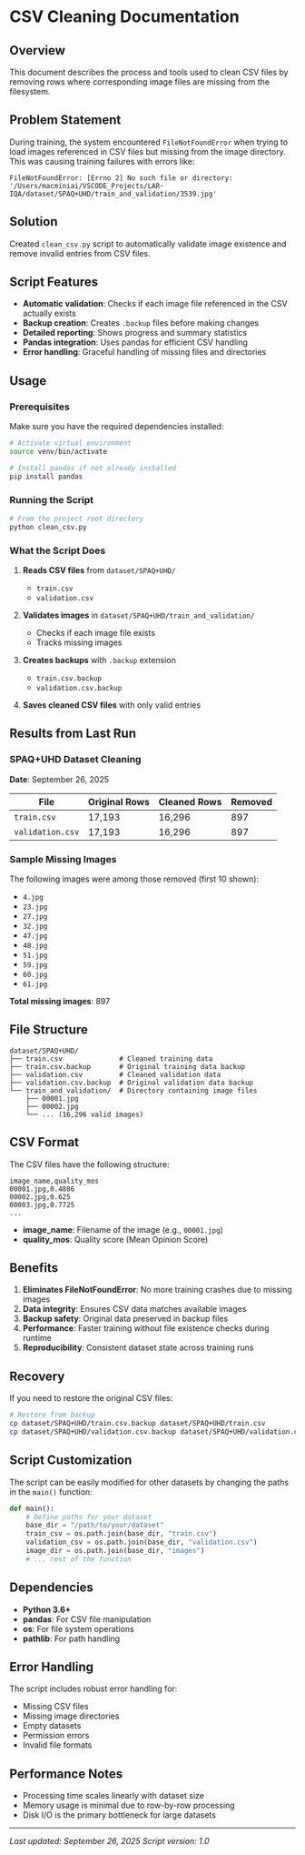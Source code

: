 # CSV Cleaning Documentation

## Overview

This document describes the process and tools used to clean CSV files by removing rows where corresponding image files are missing from the filesystem.

## Problem Statement

During training, the system encountered `FileNotFoundError` when trying to load images referenced in CSV files but missing from the image directory. This was causing training failures with errors like:

```
FileNotFoundError: [Errno 2] No such file or directory: '/Users/macminiai/VSCODE_Projects/LAR-IQA/dataset/SPAQ+UHD/train_and_validation/3539.jpg'
```

## Solution

Created `clean_csv.py` script to automatically validate image existence and remove invalid entries from CSV files.

## Script Features

- **Automatic validation**: Checks if each image file referenced in the CSV actually exists
- **Backup creation**: Creates `.backup` files before making changes
- **Detailed reporting**: Shows progress and summary statistics
- **Pandas integration**: Uses pandas for efficient CSV handling
- **Error handling**: Graceful handling of missing files and directories

## Usage

### Prerequisites

Make sure you have the required dependencies installed:

```bash
# Activate virtual environment
source venv/bin/activate

# Install pandas if not already installed
pip install pandas
```

### Running the Script

```bash
# From the project root directory
python clean_csv.py
```

### What the Script Does

1. **Reads CSV files** from `dataset/SPAQ+UHD/`
   - `train.csv`
   - `validation.csv`

2. **Validates images** in `dataset/SPAQ+UHD/train_and_validation/`
   - Checks if each image file exists
   - Tracks missing images

3. **Creates backups** with `.backup` extension
   - `train.csv.backup`
   - `validation.csv.backup`

4. **Saves cleaned CSV files** with only valid entries

## Results from Last Run

### SPAQ+UHD Dataset Cleaning

**Date**: September 26, 2025

| File | Original Rows | Cleaned Rows | Removed |
|------|---------------|--------------|---------|
| `train.csv` | 17,193 | 16,296 | 897 |
| `validation.csv` | 17,193 | 16,296 | 897 |

### Sample Missing Images

The following images were among those removed (first 10 shown):
- `4.jpg`
- `23.jpg`
- `27.jpg`
- `32.jpg`
- `47.jpg`
- `48.jpg`
- `51.jpg`
- `59.jpg`
- `60.jpg`
- `61.jpg`

**Total missing images**: 897

## File Structure

```
dataset/SPAQ+UHD/
├── train.csv              # Cleaned training data
├── train.csv.backup       # Original training data backup
├── validation.csv         # Cleaned validation data
├── validation.csv.backup  # Original validation data backup
└── train_and_validation/  # Directory containing image files
    ├── 00001.jpg
    ├── 00002.jpg
    └── ... (16,296 valid images)
```

## CSV Format

The CSV files have the following structure:

```csv
image_name,quality_mos
00001.jpg,0.4886
00002.jpg,0.625
00003.jpg,0.7725
...
```

- **image_name**: Filename of the image (e.g., `00001.jpg`)
- **quality_mos**: Quality score (Mean Opinion Score)

## Benefits

1. **Eliminates FileNotFoundError**: No more training crashes due to missing images
2. **Data integrity**: Ensures CSV data matches available images
3. **Backup safety**: Original data preserved in backup files
4. **Performance**: Faster training without file existence checks during runtime
5. **Reproducibility**: Consistent dataset state across training runs

## Recovery

If you need to restore the original CSV files:

```bash
# Restore from backup
cp dataset/SPAQ+UHD/train.csv.backup dataset/SPAQ+UHD/train.csv
cp dataset/SPAQ+UHD/validation.csv.backup dataset/SPAQ+UHD/validation.csv
```

## Script Customization

The script can be easily modified for other datasets by changing the paths in the `main()` function:

```python
def main():
    # Define paths for your dataset
    base_dir = "/path/to/your/dataset"
    train_csv = os.path.join(base_dir, "train.csv")
    validation_csv = os.path.join(base_dir, "validation.csv")
    image_dir = os.path.join(base_dir, "images")
    # ... rest of the function
```

## Dependencies

- **Python 3.6+**
- **pandas**: For CSV file manipulation
- **os**: For file system operations
- **pathlib**: For path handling

## Error Handling

The script includes robust error handling for:
- Missing CSV files
- Missing image directories
- Empty datasets
- Permission errors
- Invalid file formats

## Performance Notes

- Processing time scales linearly with dataset size
- Memory usage is minimal due to row-by-row processing
- Disk I/O is the primary bottleneck for large datasets

---

*Last updated: September 26, 2025*
*Script version: 1.0*

